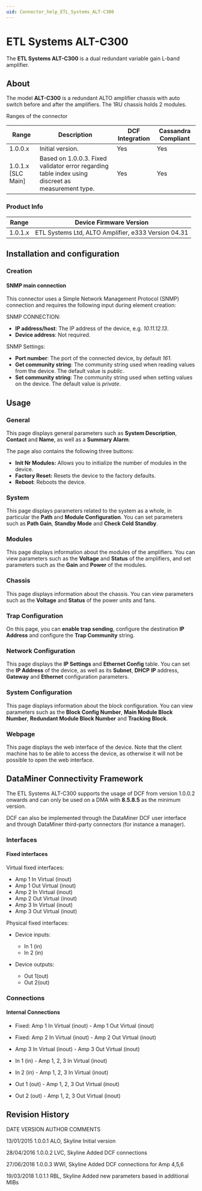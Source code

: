 ```yaml
---
uid: Connector_help_ETL_Systems_ALT-C300
---
```


# ETL Systems ALT-C300

The **ETL Systems ALT-C300** is a dual redundant variable gain L-band amplifier.

## About

The model **ALT-C300** is a redundant ALTO amplifier chassis with auto switch before and after the amplifiers. The 1RU chassis holds 2 modules.

Ranges of the connector

| Range | Description | DCF Integration | Cassandra Compliant |
|--|--|--|--|
| 1.0.0.x | Initial version. | Yes | Yes |
| 1.0.1.x [SLC Main] | Based on 1.0.0.3. Fixed validator error regarding table index using discreet as measurement type. | Yes | Yes |

### Product Info

| Range     | Device Firmware Version                             |
|------------------|-----------------------------------------------------|
| 1.0.1.x          | ETL Systems Ltd, ALTO Amplifier, e333 Version 04.31 |

## Installation and configuration

### Creation

#### SNMP main connection

This connector uses a Simple Network Management Protocol (SNMP) connection and requires the following input during element creation:

SNMP CONNECTION:

- **IP address/host**: The IP address of the device, e.g. *10.11.12.13*.
- **Device address**: Not required.

SNMP Settings:

- **Port number**: The port of the connected device, by default *161*.
- **Get community string**: The community string used when reading values from the device. The default value is *public*.
- **Set community string**: The community string used when setting values on the device. The default value is *private*.

## Usage

### General

This page displays general parameters such as **System Description**, **Contact** and **Name**, as well as a **Summary Alarm**.

The page also contains the following three buttons:

- **Init Nr Modules:** Allows you to initialize the number of modules in the device.
- **Factory Reset:** Resets the device to the factory defaults.
- **Reboot**: Reboots the device.

### System

This page displays parameters related to the system as a whole, in particular the **Path** and **Module Configuration**. You can set parameters such as **Path Gain**, **Standby Mode** and **Check Cold Standby**.

### Modules

This page displays information about the modules of the amplifiers. You can view parameters such as the **Voltage** and **Status** of the amplifiers, and set parameters such as the **Gain** and **Power** of the modules.

### Chassis

This page displays information about the chassis. You can view parameters such as the **Voltage** and **Status** of the power units and fans.

### Trap Configuration

On this page, you can **enable trap sending**, configure the destination **IP Address** and configure the **Trap Community** string.

### Network Configuration

This page displays the **IP Settings** and **Ethernet Config** table. You can set the **IP Address** of the device, as well as its **Subnet**, **DHCP** **IP** address, **Gateway** and **Ethernet** configuration parameters.

### System Configuration

This page displays information about the block configuration. You can view parameters such as the **Block Config Number**, **Main Module Block Number**, **Redundant Module Block Number** and **Tracking Block**.

### Webpage

This page displays the web interface of the device. Note that the client machine has to be able to access the device, as otherwise it will not be possible to open the web interface.

## DataMiner Connectivity Framework

The ETL Systems ALT-C300 supports the usage of DCF from version 1.0.0.2 onwards and can only be used on a DMA with **8.5.8.5** as the minimum version.

DCF can also be implemented through the DataMiner DCF user interface and through DataMiner third-party connectors (for instance a manager).

### Interfaces

#### Fixed interfaces

Virtual fixed interfaces:

- Amp 1 In Virtual (inout)
- Amp 1 Out Virtual (inout)
- Amp 2 In Virtual (inout)
- Amp 2 Out Virtual (inout)
- Amp 3 In Virtual (inout)
- Amp 3 Out Virtual (inout)

Physical fixed interfaces:

- Device inputs:

  - In 1 (in)
  - In 2 (in)

- Device outputs:

  - Out 1(out)
  - Out 2(out)

### Connections

#### Internal Connections

- Fixed: Amp 1 In Virtual (inout) - Amp 1 Out Virtual (inout)
- Fixed: Amp 2 In Virtual (inout) - Amp 2 Out Virtual (inout)
- Amp 3 In Virtual (inout) - Amp 3 Out Virtual (inout)

- In 1 (in) - Amp 1, 2, 3 In Virtual (inout)
- In 2 (in) - Amp 1, 2, 3 In Virtual (inout)
- Out 1 (out) - Amp 1, 2, 3 Out Virtual (inout)
- Out 2 (out) - Amp 1, 2, 3 Out Virtual (inout)

## Revision History

DATE VERSION AUTHOR COMMENTS

13/01/2015 1.0.0.1 ALO, Skyline Initial version

28/04/2016 1.0.0.2 LVC, Skyline Added DCF connections

27/06/2016 1.0.0.3 WWI, Skyline Added DCF connections for Amp 4,5,6

19/03/2018 1.0.1.1 RBL, Skyline Added new parameters based in additional MIBs
